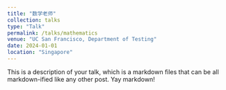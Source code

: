 ```yaml
---
title: "数学老师"
collection: talks
type: "Talk"
permalink: /talks/mathematics
venue: "UC San Francisco, Department of Testing"
date: 2024-01-01
location: "Singapore"
---
```


This is a description of your talk, which is a markdown files that can be all markdown-ified like any other post. Yay markdown!

